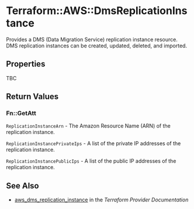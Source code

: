 # Terraform::AWS::DmsReplicationInstance

Provides a DMS (Data Migration Service) replication instance resource. DMS replication instances can be created, updated, deleted, and imported.

## Properties

TBC

## Return Values

### Fn::GetAtt

`ReplicationInstanceArn` - The Amazon Resource Name (ARN) of the replication instance.

`ReplicationInstancePrivateIps` -  A list of the private IP addresses of the replication instance.

`ReplicationInstancePublicIps` - A list of the public IP addresses of the replication instance.

## See Also

* [aws_dms_replication_instance](https://www.terraform.io/docs/providers/aws/r/dms_replication_instance.html) in the _Terraform Provider Documentation_